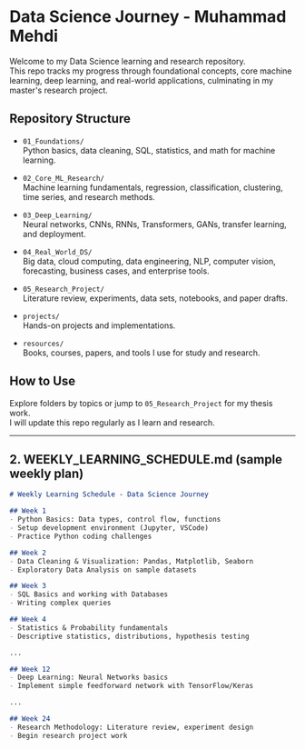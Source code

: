 # Data Science Journey - Muhammad Mehdi

Welcome to my Data Science learning and research repository.  
This repo tracks my progress through foundational concepts, core machine learning, deep learning, and real-world applications, culminating in my master's research project.

## Repository Structure

- `01_Foundations/`  
  Python basics, data cleaning, SQL, statistics, and math for machine learning.

- `02_Core_ML_Research/`  
  Machine learning fundamentals, regression, classification, clustering, time series, and research methods.

- `03_Deep_Learning/`  
  Neural networks, CNNs, RNNs, Transformers, GANs, transfer learning, and deployment.

- `04_Real_World_DS/`  
  Big data, cloud computing, data engineering, NLP, computer vision, forecasting, business cases, and enterprise tools.

- `05_Research_Project/`  
  Literature review, experiments, data sets, notebooks, and paper drafts.

- `projects/`  
  Hands-on projects and implementations.

- `resources/`  
  Books, courses, papers, and tools I use for study and research.

## How to Use

Explore folders by topics or jump to `05_Research_Project` for my thesis work.  
I will update this repo regularly as I learn and research.

---

## 2. WEEKLY_LEARNING_SCHEDULE.md (sample weekly plan)

```markdown
# Weekly Learning Schedule - Data Science Journey

## Week 1  
- Python Basics: Data types, control flow, functions  
- Setup development environment (Jupyter, VSCode)  
- Practice Python coding challenges

## Week 2  
- Data Cleaning & Visualization: Pandas, Matplotlib, Seaborn  
- Exploratory Data Analysis on sample datasets

## Week 3  
- SQL Basics and working with Databases  
- Writing complex queries

## Week 4  
- Statistics & Probability fundamentals  
- Descriptive statistics, distributions, hypothesis testing

...

## Week 12  
- Deep Learning: Neural Networks basics  
- Implement simple feedforward network with TensorFlow/Keras

...

## Week 24  
- Research Methodology: Literature review, experiment design  
- Begin research project work

